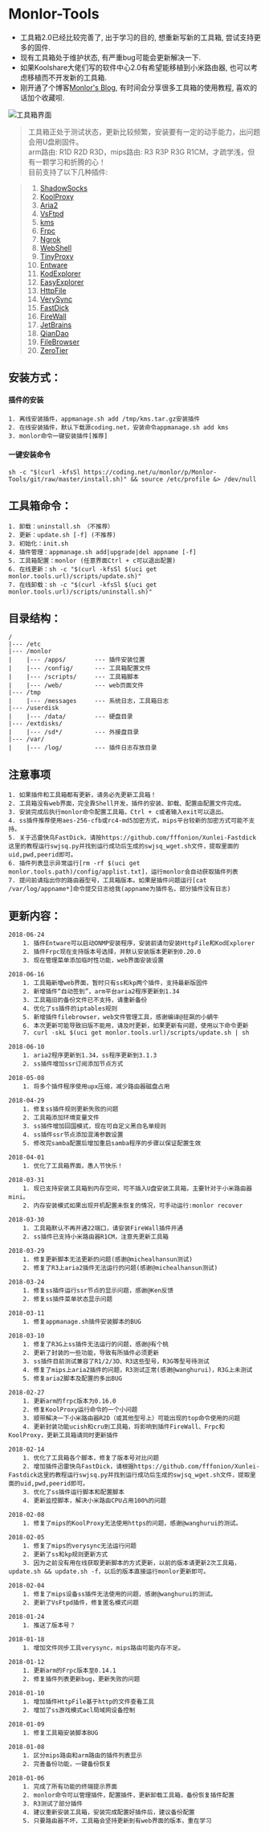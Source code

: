 # Monlor-Tools

* 工具箱2.0已经比较完善了, 出于学习的目的, 想重新写新的工具箱, 尝试支持更多的固件.
* 现有工具箱处于维护状态, 有严重bug可能会更新解决一下.
* 如果Koolshare大佬们写的软件中心2.0有希望能移植到小米路由器, 也可以考虑移植而不开发新的工具箱.
* 刚开通了个博客[Monlor's Blog](https://www.monlor.com/), 有时间会分享很多工具箱的使用教程, 喜欢的话加个收藏呗.

![工具箱界面](https://raw.githubusercontent.com/monlor/Monlor-Tools/master/temp/img.png)

>工具箱正处于测试状态，更新比较频繁，安装要有一定的动手能力，出问题会用U盘刷固件。  
>arm路由: R1D R2D R3D，mips路由: R3 R3P R3G R1CM，才疏学浅，但有一颗学习和折腾的心！   
>目前支持了以下几种插件:  

>01. [ShadowSocks](https://github.com/shadowsocks/shadowsocks/tree/master)
>02. [KoolProxy](http://koolshare.b0.upaiyun.com/)
>03. [Aria2](http://aria2.github.io/)
>04. [VsFtpd](https://security.appspot.com/vsftpd.html)
>05. [kms](https://github.com/Wind4/vlmcsd)
>06. [Frpc](https://github.com/fatedier/frp)
>07. [Ngrok](https://github.com/dosgo/ngrok-c)
>08. [WebShell](https://github.com/shellinabox/shellinabox)
>09. [TinyProxy](https://github.com/tinyproxy/tinyproxy)
>10. [Entware](https://github.com/Entware/Entware-ng)
>11. [KodExplorer](https://kodcloud.com/)
>12. [EasyExplorer](http://koolshare.cn/thread-129199-1-1.html)
>13. [HttpFile](http://nginx.org/)
>14. [VerySync](http://verysync.com/)
>15. [FastDick](https://github.com/fffonion/Xunlei-Fastdick)
>16. [FireWall](https://www.netfilter.org/)
>17. [JetBrains](http://blog.lanyus.com/archives/174.html)
>18. [QianDao](http://koolshare.cn/thread-127783-1-1.html)
>19. [FileBrowser](https://github.com/filebrowser/filebrowser)
>20. [ZeroTier](https://www.zerotier.com)

## 安装方式：  
#### 	插件的安装
	1. 离线安装插件，appmanage.sh add /tmp/kms.tar.gz安装插件 
	2. 在线安装插件，默认下载源coding.net，安装命令appmanage.sh add kms
	3. monlor命令一键安装插件[推荐]

#### 	一键安装命令
	sh -c "$(curl -kfsSl https://coding.net/u/monlor/p/Monlor-Tools/git/raw/master/install.sh)" && source /etc/profile &> /dev/null

## 工具箱命令：
	1. 卸载：uninstall.sh （不推荐）
	2. 更新：update.sh [-f] (不推荐)
	3. 初始化：init.sh 
	4. 插件管理：appmanage.sh add|upgrade|del appname [-f]
	5. 工具箱配置：monlor (任意界面Ctrl + c可以退出配置)
	6. 在线更新：sh -c "$(curl -kfsSl $(uci get monlor.tools.url)/scripts/update.sh)"
	7. 在线卸载：sh -c "$(curl -kfsSl $(uci get monlor.tools.url)/scripts/uninstall.sh)"

## 目录结构：  
	/
	|--- /etc  
	|--- /monlor
	|    |--- /apps/        --- 插件安装位置  
	|    |--- /config/      --- 工具箱配置文件
	|    |--- /scripts/     --- 工具箱脚本
	|    |--- /web/         --- web页面文件
	|--- /tmp
	|    |--- /messages     --- 系统日志，工具箱日志
	|--- /userdisk
	|    |--- /data/        --- 硬盘目录
	|--- /extdisks/
	|    |--- /sd*/         --- 外接盘目录
	|--- /var/
	|	 |--- /log/         --- 插件日志存放目录

## 注意事项
	1. 如果插件和工具箱都有更新，请务必先更新工具箱！
	2. 工具箱没有web界面，完全靠Shell开发，插件的安装、卸载、配置由配置文件完成。   
	3. 安装完成后执行monlor命令配置工具箱，Ctrl + c或者输入exit可以退出。 
	4. ss插件推荐使用aes-256-cfb或rc4-md5加密方式，mips平台较新的加密方式可能不支持。
	5. 关于迅雷快鸟FastDick，请按https://github.com/fffonion/Xunlei-Fastdick这里的教程运行swjsq.py并找到运行成功后生成的swjsq_wget.sh文件，提取里面的uid,pwd,peerid即可。
	6. 插件列表显示异常运行[rm -rf $(uci get monlor.tools.path)/config/applist.txt]，运行monlor会自动获取插件列表
	7. 提问前请指出你的路由器型号，工具箱版本。如果是插件问题运行[cat /var/log/appname*]命令提交日志给我(appname为插件名，部分插件没有日志)

## 更新内容：
	2018-06-24
		1. 插件Entware可以启动ONMP安装程序，安装前请勿安装HttpFile和KodExplorer
		2. 插件Frpc现在支持版本号选择，并默认安装版本更新到0.20.0
		3. 现在管理菜单添加临时性功能，web界面安装设置

	2018-06-16
		1. 工具箱新增web界面，暂时只有ss和kp两个插件，支持最新版固件
		2. 新增插件“自动签到”，arm平台aria2程序更新到1.34
		3. 工具箱旧的备份文件已不支持，请重新备份
		4. 优化了ss插件的iptables规则
		5. 新增插件filebrowser，web文件管理工具，感谢编译@狂飙的小蜗牛
		6. 本次更新可能导致旧版不能用，请及时更新，如果更新有问题，使用以下命令更新
		7. curl -skL $(uci get monlor.tools.url)/scripts/update.sh | sh

	2018-06-10
		1. aria2程序更新到1.34，ss程序更新到3.1.3
		2. ss插件增加ssr订阅添加节点方式

	2018-05-08
		1. 将多个插件程序使用upx压缩，减少路由器磁盘占用

	2018-04-29
		1. 修复ss插件规则更新失败的问题
		2. 工具箱添加环境变量文件
		3. ss插件增加回国模式，现在可自定义黑白名单规则
		4. ss插件ssr节点添加混淆参数设置
		5. 修改完samba配置后增加重启samba程序的步骤以保证配置生效

	2018-04-01
		1. 优化了工具箱界面，愚人节快乐！

	2018-03-31
		1. 现已支持安装工具箱到内存空间，可不插入U盘安装工具箱，主要针对于小米路由器mini。
		2. 内存安装模式如果出现开机配置未恢复的情况，可手动运行:monlor recover

	2018-03-30
		1. 工具箱默认不再开通22端口，请安装FireWall插件开通
		2. ss插件已支持小米路由器R1CM，注意先更新工具箱

	2018-03-29
		1. 修复更新脚本无法更新的问题(感谢@michealhansun测试)
		2. 修复了R3上aria2插件无法运行的问题(感谢@michealhansun测试)

	2018-03-24
		1. 修复ss插件运行ssr节点的显示问题，感谢@Ken反馈
		2. 修复ss插件菜单状态显示问题

	2018-03-11
		1. 修复appmanage.sh插件安装脚本的BUG

	2018-03-10
		1. 修复了R3G上ss插件无法运行的问题，感谢@有个桃
		2. 更新了封装的一些功能，导致有所插件必须更新
		3. ss插件目前测试兼容了R1/2/3D、R3这些型号，R3G等型号待测试
		4. 修复了mips上aria2插件的问题，R3测试正常(感谢@wanghurui)，R3G上未测试
		5. 修复aria2脚本及配置的多出BUG

	2018-02-27
		1. 更新arm的frpc版本为0.16.0
		2. 修复KoolProxy运行命令的一个小问题
		3. 顺带解决一下小米路由器R2D（或其他型号上）可能出现的top命令使用的问题
		4. 更新封装功能ucish和cru到工具箱，将影响到插件FireWall、Frpc和KoolProxy，更新工具箱请同时更新插件

	2018-02-14
		1. 优化了工具箱各个脚本，修复了版本号对比问题
		2. 增加插件迅雷快鸟FastDick，请根据https://github.com/fffonion/Xunlei-Fastdick这里的教程运行swjsq.py并找到运行成功后生成的swjsq_wget.sh文件，提取里面的uid,pwd,peerid即可。
		3. 优化了ss插件运行脚本和配置脚本
		4. 更新监控脚本，解决小米路由CPU占用100%的问题

	2018-02-08
		1. 修复了mips的KoolProxy无法使用https的问题，感谢@wanghurui的测试。

	2018-02-05 
		1. 修复了mips的verysync无法运行问题
		2. 更新了ss和kp规则更新方式
		3. 因为之前没有用在线获取更新脚本的方式更新，以前的版本请更新2次工具箱，update.sh && update.sh -f，以后的版本直接运行monlor更新即可。

	2018-02-04
		1. 修复了mips设备ss插件无法使用的问题，感谢@wanghurui的测试。
		2. 更新了VsFtpd插件，修复匿名模式问题

	2018-01-24
		1. 推送了版本号？

	2018-01-18
		1. 增加文件同步工具verysync，mips路由可能内存不足。

	2018-01-12
		1. 更新arm的Frpc版本至0.14.1
		2. 修复插件列表更新bug，更新失败的问题

	2018-01-10
		1. 增加插件HttpFile基于http的文件查看工具
		2. 增加了ss游戏模式acl局域网设备控制

	2018-01-09
		1. 修复工具箱安装脚本BUG

	2018-01-08
		1. 区分mips路由和arm路由的插件列表显示
		2. 完善备份功能，一键备份恢复

	2018-01-06
		1. 完成了所有功能的终端提示界面
		2. monlor命令可以管理插件，配置插件，更新卸载工具箱，备份恢复插件配置
		3. R3测试了部分插件
		4. 建议重新安装工具箱，安装完成配置好插件后，建议备份配置
		5. 只要路由器不坏，工具箱会坚持更新到有web界面的版本，重在学习

	

	

	

	


	



